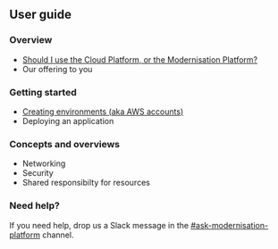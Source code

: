 ## User guide

### Overview
- [Should I use the Cloud Platform, or the Modernisation Platform?](cloud-platform-or-modernisation-platform.md)
- Our offering to you

### Getting started
- [Creating environments (aka AWS accounts)](creating-environments.md)
- Deploying an application

### Concepts and overviews
- Networking
- Security
- Shared responsibilty for resources

### Need help?
If you need help, drop us a Slack message in the [#ask-modernisation-platform](https://mojdt.slack.com/archives/C01A7QK5VM1) channel.

